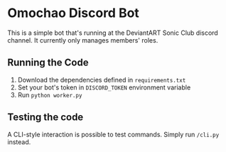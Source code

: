 # Omochao Discord Bot

This is a simple bot that's running at the DeviantART Sonic Club discord channel.
It currently only manages members' roles.

## Running the Code

1. Download the dependencies defined in `requirements.txt`
2. Set your bot's token in `DISCORD_TOKEN` environment variable
3. Run `python worker.py`

## Testing the code

A CLI-style interaction is possible to test commands. Simply run `/cli.py` instead.
